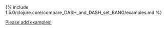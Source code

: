 {% include 1.5.0/clojure.core/compare_DASH_and_DASH_set_BANG/examples.md %}

[Please add examples!](https://github.com/arrdem/grimoire/edit/master/_includes/1.6.0/clojure.core/compare_DASH_and_DASH_set_BANG/examples.md)

